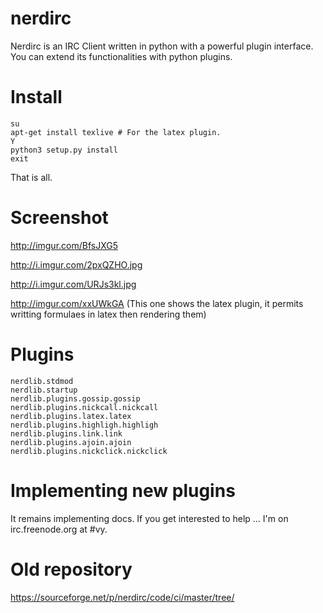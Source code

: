 nerdirc
=======

Nerdirc is an IRC Client written in python with a powerful plugin interface. You can extend its functionalities with python plugins.

Install
=======

    su
    apt-get install texlive # For the latex plugin.
    Y
    python3 setup.py install
    exit
    
That is all.

Screenshot
==========

http://imgur.com/BfsJXG5

http://i.imgur.com/2pxQZHO.jpg

http://i.imgur.com/URJs3kl.jpg

http://imgur.com/xxUWkGA (This one shows the latex plugin, it permits writting formulaes in latex then rendering them)

Plugins
=======

    nerdlib.stdmod 
    nerdlib.startup
    nerdlib.plugins.gossip.gossip 
    nerdlib.plugins.nickcall.nickcall 
    nerdlib.plugins.latex.latex
    nerdlib.plugins.highligh.highligh
    nerdlib.plugins.link.link
    nerdlib.plugins.ajoin.ajoin
    nerdlib.plugins.nickclick.nickclick
    

Implementing new plugins
========================

It remains implementing docs. If you get interested to help ...
I'm on irc.freenode.org at #vy.


Old repository
==============
https://sourceforge.net/p/nerdirc/code/ci/master/tree/


